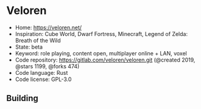 # Veloren

- Home: https://veloren.net/
- Inspiration: Cube World, Dwarf Fortress, Minecraft, Legend of Zelda: Breath of the Wild
- State: beta
- Keyword: role playing, content open, multiplayer online + LAN, voxel
- Code repository: https://gitlab.com/veloren/veloren.git (@created 2019, @stars 1199, @forks 474)
- Code language: Rust
- Code license: GPL-3.0

## Building
